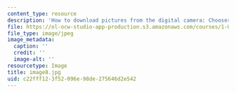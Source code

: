 ```yaml
---
content_type: resource
description: 'How to download pictures from the digital camera: Chooser'
file: https://ol-ocw-studio-app-production.s3.amazonaws.com/courses/1-012-introduction-to-civil-engineering-design-spring-2002/c22fff123f52096e98de275646d2e542_image8.jpg
file_type: image/jpeg
image_metadata:
  caption: ''
  credit: ''
  image-alt: ''
resourcetype: Image
title: image8.jpg
uid: c22fff12-3f52-096e-98de-275646d2e542
---
```

